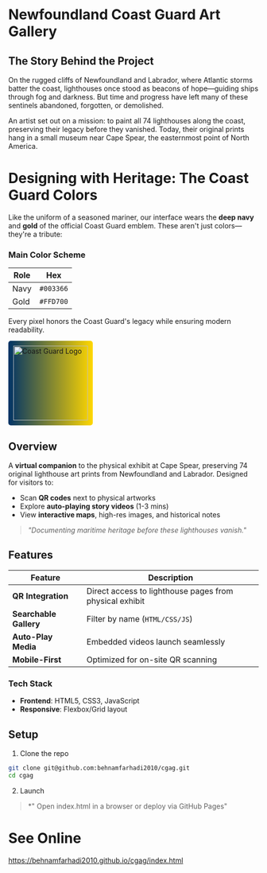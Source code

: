 # Newfoundland Coast Guard Art Gallery

## The Story Behind the Project
On the rugged cliffs of Newfoundland and Labrador, where Atlantic storms batter the coast, lighthouses once stood as beacons of hope—guiding ships through fog and darkness. But time and progress have left many of these sentinels abandoned, forgotten, or demolished.

An artist set out on a mission: to paint all 74 lighthouses along the coast, preserving their legacy before they vanished. Today, their original prints hang in a small museum near Cape Spear, the easternmost point of North America.


# Designing with Heritage: The Coast Guard Colors 

Like the uniform of a seasoned mariner, our interface wears the **deep navy** and **gold** of the official Coast Guard emblem. These aren't just colors—they're a tribute:


### Main Color Scheme  
| Role       | Hex       | 
|------------|-----------|
| Navy       | `#003366` | 
| Gold       | `#FFD700` | 

Every pixel honors the Coast Guard's legacy while ensuring modern readability.


<div align="left">
  <img src="https://upload.wikimedia.org/wikipedia/en/0/04/Canadian_Coast_Guard_crest.png" alt="Coast Guard Logo" width="150" style="background: linear-gradient(to right, #003366, #FFD700); padding: 10px; border-radius: 5px;">
</div>

## Overview
A **virtual companion** to the physical exhibit at Cape Spear, preserving 74 original lighthouse art prints from Newfoundland and Labrador. Designed for visitors to:  
- Scan **QR codes** next to physical artworks  
- Explore **auto-playing story videos** (1-3 mins)  
- View **interactive maps**, high-res images, and historical notes  

> *"Documenting maritime heritage before these lighthouses vanish."*  

## Features  
| Feature          | Description                                                                 |
|------------------|-----------------------------------------------------------------------------|
| **QR Integration** | Direct access to lighthouse pages from physical exhibit                     |
| **Searchable Gallery** | Filter by name (`HTML/CSS/JS`)                                   |
| **Auto-Play Media**  | Embedded videos launch seamlessly                                           |
| **Mobile-First**     | Optimized for on-site QR scanning                                           |





### Tech Stack  
- **Frontend**: HTML5, CSS3, JavaScript  
- **Responsive**: Flexbox/Grid layout  


##  Setup  
1.  Clone the repo  
   ```bash
   git clone git@github.com:behnamfarhadi2010/cgag.git
   cd cgag
```

2.  Launch
> *" Open index.html in a browser or deploy via GitHub Pages"

# See Online
https://behnamfarhadi2010.github.io/cgag/index.html
